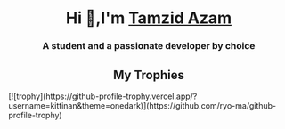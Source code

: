 <div>
<h1 align="center">Hi 👋,I'm <a href="https://tamzidazam.eu.org">Tamzid Azam</a></h1>
<h3 align="center">A student and a passionate developer by choice</h3>
</div>
<div>
  <h2 align="center">My Trophies</h2>
[![trophy](https://github-profile-trophy.vercel.app/?username=kittinan&theme=onedark)](https://github.com/ryo-ma/github-profile-trophy)
</div>
